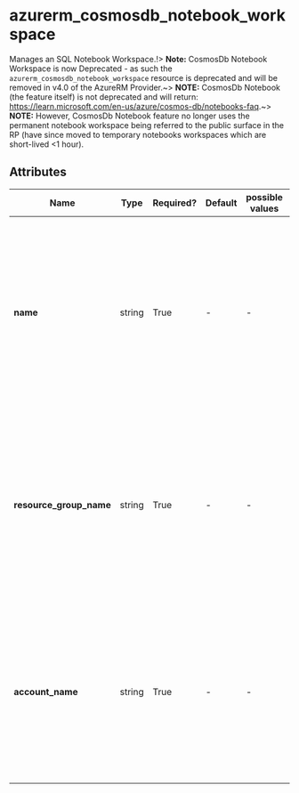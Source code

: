 # azurerm_cosmosdb_notebook_workspace

Manages an SQL Notebook Workspace.!> **Note:** CosmosDb Notebook Workspace is now Deprecated - as such the `azurerm_cosmosdb_notebook_workspace` resource is deprecated and will be removed in v4.0 of the AzureRM Provider.~> **NOTE:** CosmosDb Notebook (the feature itself) is not deprecated and will return: <https://learn.microsoft.com/en-us/azure/cosmos-db/notebooks-faq>.~> **NOTE:** However, CosmosDb Notebook feature no longer uses the permanent notebook workspace being referred to the public surface in the RP (have since moved to temporary notebooks workspaces which are short-lived <1 hour).

## Attributes

| Name | Type | Required? | Default  | possible values | Description |
| ---- | ---- | --------- | -------- | ----------- | ----------- |
| **name** | string | True | -  |  -  | The name which should be used for this SQL Notebook Workspace. Possible value is `default`. Changing this forces a new SQL Notebook Workspace to be created. | 
| **resource_group_name** | string | True | -  |  -  | The name of the Resource Group where the SQL Notebook Workspace should exist. Changing this forces a new SQL Notebook Workspace to be created. | 
| **account_name** | string | True | -  |  -  | The name of the Cosmos DB Account to create the SQL Notebook Workspace within. Changing this forces a new SQL Notebook Workspace to be created. | 

